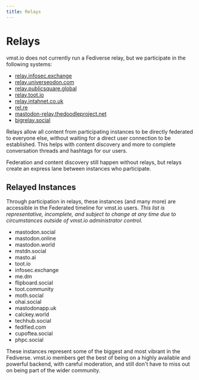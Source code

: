 ```yaml
---
title: Relays
---
```


# Relays

vmst.io does not currently run a Fediverse relay, but we participate in the following systems:

- [relay.infosec.exchange](https://relay.infosec.exchange)
- [relay.universeodon.com](https://relay.universeodon.com)
- [relay.publicsquare.global](https://relay.publicsquare.global)
- [relay.toot.io](https://relay.toot.io)
- [relay.intahnet.co.uk](https://relay.intahnet.co.uk)
- [rel.re](https://rel.re)
- [mastodon-relay.thedoodleproject.net](https://mastodon-relay.thedoodleproject.net)
- [bigrelay.social](https://bigrelay.social)

Relays allow all content from participating instances to be directly federated to everyone else, without waiting for a direct user connection to be established.
This helps with content discovery and more to complete conversation threads and hashtags for our users.

Federation and content discovery still happen without relays, but relays create an express lane between instances who participate.

## Relayed Instances

Through participation in relays, these instances (and many more) are accessible in the Federated timeline for vmst.io users.
_This list is representative, incomplete, and subject to change at any time due to circumstances outside of vmst.io administrator control._

- mastodon.social
- mastodon.online
- mastodon.world
- mstdn.social
- masto.ai
- toot.io
- infosec.exchange
- me.dm
- flipboard.social
- toot.community
- moth.social
- ohai.social
- mastodonapp.uk
- calckey.world
- techhub.social
- fedified.com
- cupoftea.social
- phpc.social

These instances represent some of the biggest and most vibrant in the Fediverse.
vmst.io members get the best of being on a highly available and powerful backend, with careful moderation, and still don't have to miss out on being part of the wider community.
